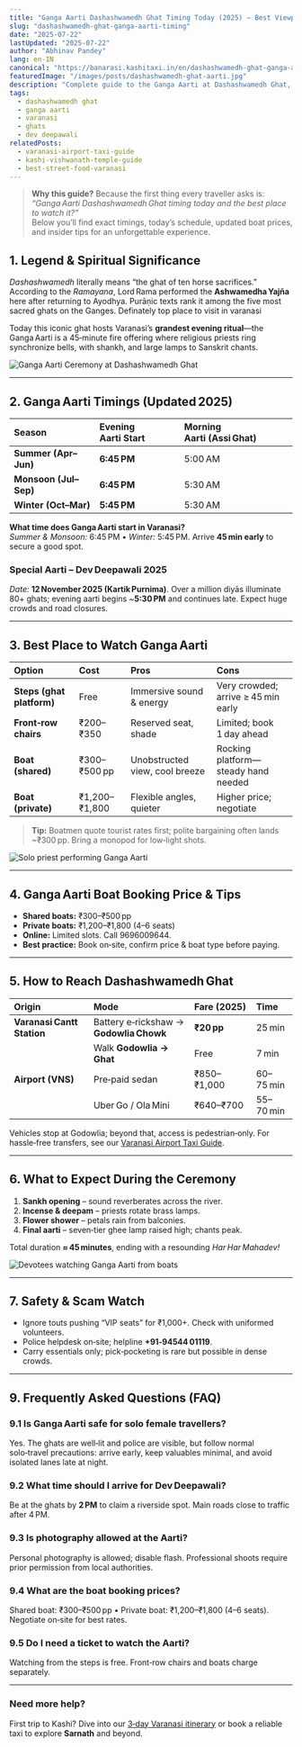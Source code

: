 ```yaml
---
title: "Ganga Aarti Dashashwamedh Ghat Timing Today (2025) – Best Viewpoints & Boat Booking Tips"
slug: "dashashwamedh-ghat-ganga-aarti-timing"
date: "2025-07-22"
lastUpdated: "2025-07-22"
author: "Abhinav Pandey"
lang: en-IN
canonical: "https://banarasi.kashitaxi.in/en/dashashwamedh-ghat-ganga-aarti-timing/"
featuredImage: "/images/posts/dashashwamedh-ghat-aarti.jpg"
description: "Complete guide to the Ganga Aarti at Dashashwamedh Ghat, including today's timings, best viewing spots, boat booking prices, Dev Deepawali dates, and travel tips."
tags:
  - dashashwamedh ghat
  - ganga aarti
  - varanasi
  - ghats
  - dev deepawali
relatedPosts:
  - varanasi-airport-taxi-guide
  - kashi-vishwanath-temple-guide
  - best-street-food-varanasi
---
```


> **Why this guide?** Because the first thing every traveller asks is: *“Ganga Aarti Dashashwamedh Ghat timing today and the best place to watch it?”*  
> Below you’ll find exact timings, today’s schedule, updated boat prices, and insider tips for an unforgettable experience.


## 1. Legend & Spiritual Significance

*Dashashwamedh* literally means “the ghat of ten horse sacrifices.”  
According to the *Ramayana*, Lord Rama performed the **Ashwamedha Yajña** here after returning to Ayodhya. Purāṇic texts rank it among the five most sacred ghats on the Ganges. Definately top place to visit in varanasi

Today this iconic ghat hosts Varanasi’s **grandest evening ritual**—the Ganga Aarti is a 45‑minute fire offering where religious priests ring synchronize bells, with shankh, and large lamps to Sanskrit chants.

![Ganga Aarti Ceremony at Dashashwamedh Ghat](/images/ganga-aarti.jpeg)

---

## 2. Ganga Aarti Timings (Updated 2025)

| Season | Evening Aarti Start | Morning Aarti (Assi Ghat) |
| :-- | :-- | :-- |
| **Summer (Apr–Jun)** | **6:45 PM** | 5:00 AM |
| **Monsoon (Jul–Sep)** | **6:45 PM** | 5:30 AM |
| **Winter (Oct–Mar)** | **5:45 PM** | 5:30 AM |

**What time does Ganga Aarti start in Varanasi?**  
*Summer & Monsoon:* 6:45 PM • *Winter:* 5:45 PM. Arrive **45 min early** to secure a good spot.

### Special Aarti – Dev Deepawali 2025
*Date:* **12 November 2025 (Kartik Purnima)**. Over a million diyās illuminate 80+ ghats; evening aarti begins ~**5:30 PM** and continues late. Expect huge crowds and road closures.

---

## 3. Best Place to Watch Ganga Aarti

| Option | Cost | Pros | Cons |
| :-- | :-- | :-- | :-- |
| **Steps (ghat platform)** | Free | Immersive sound & energy | Very crowded; arrive ≥ 45 min early |
| **Front‑row chairs** | ₹200–₹350 | Reserved seat, shade | Limited; book 1 day ahead |
| **Boat (shared)** | ₹300–₹500 pp | Unobstructed view, cool breeze | Rocking platform—steady hand needed |
| **Boat (private)** | ₹1,200–₹1,800 | Flexible angles, quieter | Higher price; negotiate |

> **Tip:** Boatmen quote tourist rates first; polite bargaining often lands ~₹300 pp. Bring a monopod for low‑light shots.

![Solo priest performing Ganga Aarti](/images/ganga-aarti-solo.jpeg)

---

## 4. Ganga Aarti Boat Booking Price & Tips

* **Shared boats:** ₹300–₹500 pp  
* **Private boats:** ₹1,200–₹1,800 (4–6 seats)  
* **Online:** Limited slots. Call 9696009644.
* **Best practice:** Book on‑site, confirm price & boat type before paying.

---

## 5. How to Reach Dashashwamedh Ghat

| Origin | Mode | Fare (2025) | Time |
| :-- | :-- | :-- | :-- |
| **Varanasi Cantt Station** | Battery e‑rickshaw → **Godowlia Chowk** | **₹20 pp** | 25 min |
|  | Walk **Godowlia → Ghat** | Free | 7 min |
| **Airport (VNS)** | Pre‑paid sedan | ₹850–₹1,000 | 60–75 min |
|  | Uber Go / Ola Mini | ₹640–₹700 | 55–70 min |

Vehicles stop at Godowlia; beyond that, access is pedestrian‑only. For hassle‑free transfers, see our [Varanasi Airport Taxi Guide](/en/varanasi-airport-taxi-guide/).

---

## 6. What to Expect During the Ceremony

1. **Sankh opening** – sound reverberates across the river.  
2. **Incense & deepam** – priests rotate brass lamps.  
3. **Flower shower** – petals rain from balconies.  
4. **Final aarti** – seven‑tier ghee lamp raised high; chants peak.

Total duration **≈ 45 minutes**, ending with a resounding *Har Har Mahadev!*

![Devotees watching Ganga Aarti from boats](/images/ganga-aarti2.jpeg)

---

## 7. Safety & Scam Watch

* Ignore touts pushing “VIP seats” for ₹1,000+. Check with uniformed volunteers.  
* Police helpdesk on‑site; helpline **+91‑94544 01119**.  
* Carry essentials only; pick‑pocketing is rare but possible in dense crowds.

---

## 9. Frequently Asked Questions (FAQ)

### 9.1 Is Ganga Aarti safe for solo female travellers?
Yes. The ghats are well‑lit and police are visible, but follow normal solo‑travel precautions: arrive early, keep valuables minimal, and avoid isolated lanes late at night.

### 9.2 What time should I arrive for Dev Deepawali?
Be at the ghats by **2 PM** to claim a riverside spot. Main roads close to traffic after 4 PM.

### 9.3 Is photography allowed at the Aarti?
Personal photography is allowed; disable flash. Professional shoots require prior permission from local authorities.

### 9.4 What are the boat booking prices?
Shared boat: ₹300–₹500 pp • Private boat: ₹1,200–₹1,800 (4–6 seats). Negotiate on‑site for best rates.

### 9.5 Do I need a ticket to watch the Aarti?
Watching from the steps is free. Front‑row chairs and boats charge separately.

---

### Need more help?

First trip to Kashi? Dive into our [3‑day Varanasi itinerary](/en/varanasi-itinerary-3-days/) or book a reliable taxi to explore **Sarnath** and beyond.
